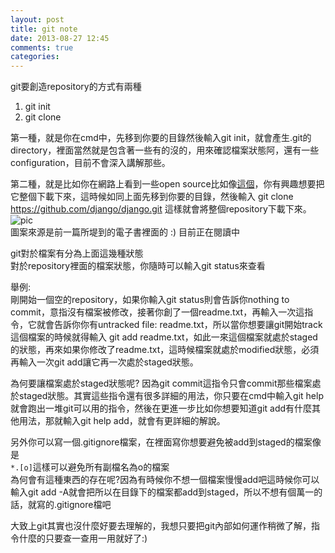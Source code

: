 ```yaml
---
layout: post
title: git note
date: 2013-08-27 12:45
comments: true
categories: 
---
```



git要創造repository的方式有兩種  

1. git init
2. git clone

第一種，就是你在cmd中，先移到你要的目錄然後輸入git init，就會產生.git的directory，裡面當然就是包含著一些有的沒的，用來確認檔案狀態阿，還有一些configuration，目前不會深入講解那些。  
  
第二種，就是比如你在網路上看到一些open source比如像[這個][1]，你有興趣想要把它整個下載下來，這時候如同上面先移到你要的目錄，然後輸入 git clone https://github.com/django/django.git 這樣就會將整個repository下載下來。  
![pic][2]  
圖案來源是前一篇所堤到的電子書裡面的 :) 目前正在閱讀中   
  
git對於檔案有分為上面這幾種狀態   
對於repository裡面的檔案狀態，你隨時可以輸入git status來查看  
  
舉例:  
剛開始一個空的repository，如果你輸入git status則會告訴你nothing to commit，意指沒有檔案被修改，接著你創了一個readme.txt，再輸入一次這指令，它就會告訴你你有untracked file: readme.txt，所以當你想要讓git開始track這個檔案的時候就得輸入 git add readme.txt，如此一來這個檔案就處於staged的狀態，再來如果你修改了readme.txt，這時候檔案就處於modified狀態，必須再輸入一次git add讓它再一次處於staged狀態。  
  
為何要讓檔案處於staged狀態呢? 因為git commit這指令只會commit那些檔案處於staged狀態。其實這些指令還有很多詳細的用法，你只要在cmd中輸入git help就會跑出一堆git可以用的指令，然後在更進一步比如你想要知道git add有什麼其他用法，那就輸入git help add，就會有更詳細的解說。  
  
另外你可以寫一個.gitignore檔案，在裡面寫你想要避免被add到staged的檔案像是  
`*.[o]`這樣可以避免所有副檔名為o的檔案  
為何會有這種東西的存在呢?因為有時候你不想一個檔案慢慢add吧這時候你可以輸入git add -A就會把所以在目錄下的檔案都add到staged，所以不想有個萬一的話，就寫的.gitignore檔吧  
  
  
大致上git其實也沒什麼好要去理解的，我想只要把git內部如何運作稍微了解，指令什麼的只要查一查用一用就好了:)  
  
  
  


[1]: https://github.com/django/django
[2]: http://4.bp.blogspot.com/-NDRF8DoIMtE/UhySz5R0BBI/AAAAAAAAADE/WiJNxlnNmzQ/s1600/%E6%9C%AA%E5%91%BD%E5%90%8D.png
